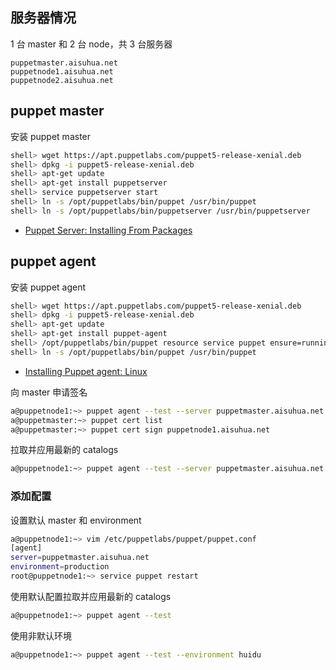 ## 服务器情况

1 台 master 和 2 台 node，共 3 台服务器

```
puppetmaster.aisuhua.net
puppetnode1.aisuhua.net
puppetnode2.aisuhua.net
```

## puppet master

安装 puppet master

```sh
shell> wget https://apt.puppetlabs.com/puppet5-release-xenial.deb
shell> dpkg -i puppet5-release-xenial.deb
shell> apt-get update
shell> apt-get install puppetserver
shell> service puppetserver start
shell> ln -s /opt/puppetlabs/bin/puppet /usr/bin/puppet
shell> ln -s /opt/puppetlabs/bin/puppetserver /usr/bin/puppetserver
```

- [Puppet Server: Installing From Packages](https://puppet.com/docs/puppetserver/5.3/install_from_packages.html)

## puppet agent

安装 puppet agent

```sh
shell> wget https://apt.puppetlabs.com/puppet5-release-xenial.deb
shell> dpkg -i puppet5-release-xenial.deb
shell> apt-get update
shell> apt-get install puppet-agent
shell> /opt/puppetlabs/bin/puppet resource service puppet ensure=running enable=true
shell> ln -s /opt/puppetlabs/bin/puppet /usr/bin/puppet
```

- [Installing Puppet agent: Linux](https://puppet.com/docs/puppet/5.5/install_linux.html)

向 master 申请签名

```sh
a@puppetnode1:~> puppet agent --test --server puppetmaster.aisuhua.net
a@puppetmaster:~> puppet cert list
a@puppetmaster:~> puppet cert sign puppetnode1.aisuhua.net
```

拉取并应用最新的 catalogs

```sh
a@puppetnode1:~> puppet agent --test --server puppetmaster.aisuhua.net
```

### 添加配置

设置默认 master 和 environment

```sh
a@puppetnode1:~> vim /etc/puppetlabs/puppet/puppet.conf
[agent]
server=puppetmaster.aisuhua.net
environment=production
root@puppetnode1:~> service puppet restart
```

使用默认配置拉取并应用最新的 catalogs

```sh
a@puppetnode1:~> puppet agent --test
```

使用非默认环境

```sh
a@puppetnode1:~> puppet agent --test --environment huidu
```


